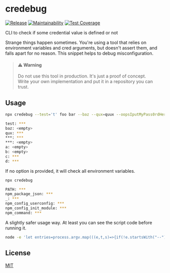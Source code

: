 # credebug

[![Release](https://github.com/antongolub/credebug/workflows/CI/badge.svg)](https://github.com/antongolub/credebug/actions)
[![Maintainability](https://api.codeclimate.com/v1/badges/150b4d4d62cea4bd3266/maintainability)](https://codeclimate.com/github/antongolub/credebug/maintainability)
[![Test Coverage](https://api.codeclimate.com/v1/badges/150b4d4d62cea4bd3266/test_coverage)](https://codeclimate.com/github/antongolub/credebug/test_coverage)

CLI to check if some credential value is defined or not

Strange things happen sometimes. You're using a tool that relies on environment variables and cred arguments, but doesn't assert them, and falls apart for no reason. This snippet helps to debug misconfiguration.

> #### ⚠️ Warning
> Do not use this tool in production. It's just a proof of concept.  
> Write your own implementation and put it in a repository you can trust.

## Usage
```bash
npx credebug --test='t' foo bar --baz --qux=quux --oopsIputMyPass0rdHere='t' --asv00124 --a --b --c=c --d d

test: ***
baz: <empty>
qux: ***
***: ***
***: <empty>
a: <empty>
b: <empty>
c: ***
d: ***
```

If no option is provided, it will check all environment variables.

```bash
npx credebug

PATH: ***
npm_package_json: ***
_: ***
npm_config_userconfig: ***
npm_config_init_module: ***
npm_command: ***
```

A slightly safer usage way. At least you can see the script code before running it.

```bash
node -e 'let entries=process.argv.map(((e,t,s)=>{if(!e.startsWith("--"))return;const[r,n]=e.slice(2).split("=");return[r,n||s[t+1]&&!s[t+1]?.startsWith("--")]})).filter(Boolean);entries.length||(entries=Object.entries(process.env));const result=entries.reduce(((e,[t,s])=>{const r=s?"***":"<empty>";return`${e}\n${/^[a-zA-Z_]+$/.test(t)?t:"***"}: ${r}`}),"");console.log(result);' -- --test='t' foo bar --baz --qux=quux --oopsIputMyPass0rdHere='t' --asv00124 --a --b --c=c --d d
```

## License
[MIT](./LICENSE)
